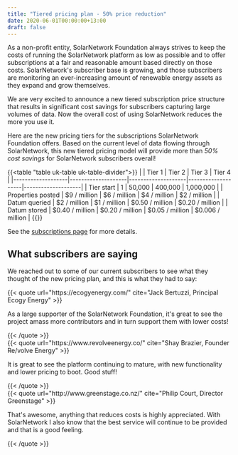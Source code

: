 ```yaml
---
title: "Tiered pricing plan - 50% price reduction"
date: 2020-06-01T00:00:00+13:00
draft: false
---
```

As a non-profit entity, SolarNetwork Foundation always strives to keep the costs of running the
SolarNetwork platform as low as possible and to offer subscriptions at a fair and reasonable amount
based directly on those costs. SolarNetwork's subscriber base is growing, and those subscribers are
monitoring an ever-increasing amount of renewable energy assets as they expand and grow themselves.

<!--more-->

We are very excited to announce a new tiered subscription price structure that results in
significant cost savings for subscribers capturing large volumes of data. Now the overall cost of
using SolarNetwork reduces the more you use it.

Here are the new pricing tiers for the subscriptions SolarNetwork Foundation offers. Based on the
current level of data flowing through SolarNetwork, this new tiered pricing model will provide more
than _50% cost savings_ for SolarNetwork subscribers overall!

{{<table "table uk-table uk-table-divider">}}
|                   | Tier 1             | Tier 2             | Tier 3             | Tier 4             |
|-------------------|--------------------|--------------------|--------------------|--------------------|
| Tier start        | 1                  | 50,000             | 400,000            | 1,000,000          |
| Properties posted | $9 / million       | $6 / million       | $4 / million       | $2 / million       |
| Datum queried     | $2 / million       | $1 / million       | $0.50 / million    | $0.20 / million    |
| Datum stored      | $0.40 / million    | $0.20 / million    | $0.05 / million    | $0.006 / million   |
{{</table>}}

 See the
[subscriptions page](/subscriptions.html) for more details.

## What subscribers are saying

We reached out to some of our current subscribers to see what they thought of the new pricing plan,
and this is what they had to say:

<div class="uk-grid uk-child-width-1-3@s uk-grid-match" uk-grid>
	<div>
		<div class="uk-card uk-card-primary uk-card-body">
			{{< quote url="https://ecogyenergy.com/" cite="Jack Bertuzzi, Principal  Ecogy Energy" >}}
			<p>As a large supporter of the SolarNetwork Foundation, it's great to see the project amass more contributors and in turn support them with lower costs!</p>
			{{< /quote >}}
		</div>
	</div>
	<div>
		<div class="uk-card uk-card-primary uk-card-body">
			{{< quote url="https://www.revolveenergy.co/" cite="Shay Brazier, Founder Re/volve Energy" >}}
			<p>It is great to see the platform continuing to mature, with new functionality and lower pricing to
			boot. Good stuff!</p>
			{{< /quote >}}
		</div>
	</div>
	<div>
		<div class="uk-card uk-card-primary uk-card-body">
			{{< quote url="http://www.greenstage.co.nz/" cite="Philip Court, Director Greenstage" >}}
			<p>That's awesome, anything that reduces costs is highly appreciated.  With SolarNetwork I also
			know that the best service will continue to be provided and that is a good feeling.</p>
			{{< /quote >}}
		</div>
	</div>
</div>
